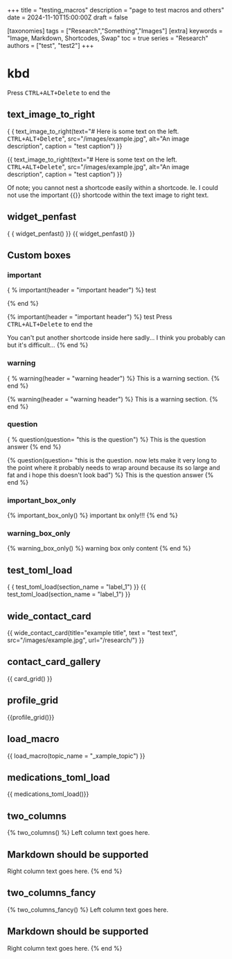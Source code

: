 +++
title = "testing_macros"
description = "page to test macros and others"
date = 2024-11-10T15:00:00Z
draft = false

[taxonomies]
tags = ["Research","Something","Images"]
[extra]
keywords = "Image, Markdown, Shortcodes, Swap"
toc = true
series = "Research"
authors = ["test", "test2"]
+++

# kbd

Press <kbd>CTRL+ALT+Delete</kbd> to end the

## text_image_to_right

{ { text_image_to_right(text="# Here is some text on the left.</br><kbd>CTRL+ALT+Delete</kbd>", src="/images/example.jpg", alt="An image description", caption = "test caption") }}

{{ text_image_to_right(text="# Here is some text on the left.</br><kbd>CTRL+ALT+Delete</kbd>", src="/images/example.jpg", alt="An image description", caption = "test caption") }}

Of note; you cannot nest a shortcode easily within a shortcode. Ie. I could not use the important {{}} shortcode within the text image to right text.

## widget_penfast

{ { widget_penfast() }}
{{ widget_penfast() }}

## Custom boxes

### important

{ % important(header = "important header") %}
test

{% end %}

{% important(header = "important header") %}
test
Press <kbd>CTRL+ALT+Delete</kbd> to end the

You can't put another shortcode inside here sadly...
I think you probably can but it's difficult...
{% end %}

### warning

{ % warning(header = "warning header") %}
This is a warning section.
{% end %}

{% warning(header = "warning header") %}
This is a warning section.
{% end %}

### question

{ % question(question= "this is the question") %}
This is the question answer
{% end %}

{% question(question= "this is the question. now lets make it very long to the point where it probably needs to wrap around because its so large and fat and i hope this doesn't look bad") %}
This is the question answer
{% end %}

### important_box_only

{% important_box_only() %}
important bx only!!!
{% end %}

### warning_box_only

{% warning_box_only() %}
warning box only content
{% end %}

## test_toml_load

{ { test_toml_load(section_name = "label_1") }}
{{ test_toml_load(section_name = "label_1") }}

## wide_contact_card

{{ wide_contact_card(title="example title", text = "test text", src="/images/example.jpg", url="/research/") }}

## contact_card_gallery

{{ card_grid() }}

## profile_grid

{{profile_grid()}}

## load_macro

{{ load_macro(topic_name = "_xample_topic") }}

## medications_toml_load

{{ medications_toml_load()}}

## two_columns

{% two_columns() %}
Left column text goes here.

## Markdown should be supported

<!-- split -->

Right column text goes here.
{% end %}

## two_columns_fancy

{% two_columns_fancy() %}
Left column text goes here.

## Markdown should be supported

<!-- split -->

Right column text goes here.
{% end %}
